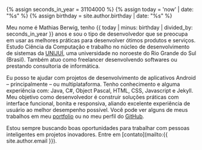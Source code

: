 {% assign seconds_in_year = 31104000 %}
{% assign today = 'now' | date: "%s" %}
{% assign birthday = site.author.birthday | date: "%s" %}

Meu nome é Mathias Berwig, tenho {{ today | minus: birthday | divided_by: seconds_in_year }} anos e sou o tipo de desenvolvedor que se preocupa em usar as melhores práticas para desenvolver ótimos produtos e serviços. Estudo Ciência da Computação e trabalho no núcleo de desenvolvimento de sistemas da [UNIJUÍ](http://www.unijui.edu.br), uma universidade no noroeste do Rio Grande do Sul (Brasil). Também atuo como freelancer desenvolvendo softwares ou prestando consultoria de informática.

Eu posso te ajudar com projetos de desenvolvimento de aplicativos Android – principalmente – ou multiplataforma. Tenho conhecimento e alguma experiência com: Java, C#, Object Pascal, HTML, CSS, Javascript e Jekyll. Meu objetivo como desenvolvedor é construir soluções práticas com interface funcional, bonita e responsiva, aliando excelente experiência de usuário ao melhor desempenho possível. Você pode ver alguns de meus trabalhos em meu [portfolio](/pt/portfolio/) ou no meu perfil do [GitHub](https://github.com/MathiasBerwig).

Estou sempre buscando boas oportunidades para trabalhar com pessoas inteligentes em projetos inovadores. Entre em [contato](mailto:{{ site.author.email }}).